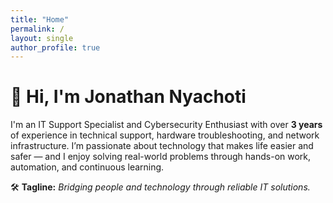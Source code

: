 ```yaml
---
title: "Home"
permalink: /
layout: single
author_profile: true
---
```



# 👋 Hi, I'm Jonathan Nyachoti


I'm an IT Support Specialist and Cybersecurity Enthusiast with over **3 years** of experience in technical support, hardware troubleshooting, and network infrastructure. I’m passionate about technology that makes life easier and safer — and I enjoy solving real-world problems through hands-on work, automation, and continuous learning.

🛠 **Tagline:** *Bridging people and technology through reliable IT solutions.*

